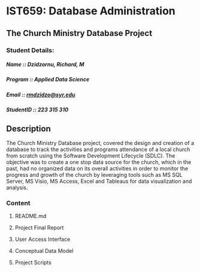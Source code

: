 # IST659: Database Administration
##	The Church Ministry Database Project

### Student Details:  
##### Name :: Dzidzornu, Richard, M  
##### Program :: Applied Data Science  
##### Email :: rmdzidzo@syr.edu  
##### StudentID :: 223 315 310  
##
##       Description 
The Church Ministry Database project, covered the design and creation of a database to track the activities and programs attendance of a local church from scratch using the Software Development Lifecycle (SDLC). The objective was to create a one stop data source for the church, which in the past, had no organized data on its overall activities in order to monitor the progress and growth of the church by leveraging tools such as MS SQL Server, MS Visio, MS Access, Excel and Tableaus for data visualization and analysis.



### Content

1. README.md

2. Project Final Report

3. User Access Interface

4. Conceptual Data Model

5. Project Scripts
